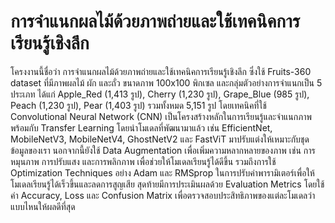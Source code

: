 # การจำแนกผลไม้ด้วยภาพถ่ายและใช้เทคนิคการเรียนรู้เชิงลึก
โครงงานนี้ชื่อว่า การจำแนกผลไม้ด้วยภาพถ่ายและใช้เทคนิคการเรียนรู้เชิงลึก ซึ่งใช้ Fruits-360 dataset ที่มีภาพผลไม้ ผัก และถั่ว ขนาดภาพ 100x100 พิกเซล และกลุ่มตัวอย่างการจำแนกเป็น 5 ประเภท ได้แก่ Apple_Red (1,413 รูป), Cherry (1,230 รูป), Grape_Blue (985 รูป), Peach (1,230 รูป), Pear (1,403 รูป) รวมทั้งหมด 5,151 รูป
โดยเทคนิคที่ใช้ Convolutional Neural Network (CNN) เป็นโครงสร้างหลักในการเรียนรู้และจำแนกภาพ พร้อมกับ Transfer Learning โดยนำโมเดลที่พัฒนามาแล้ว เช่น EfficientNet, MobileNetV3, MobileNetV4, GhostNetV2 และ FastViT มาปรับแต่งให้เหมาะกับชุดข้อมูลของเรา นอกจากนี้ยังใช้ Data Augmentation เพื่อเพิ่มความหลากหลายของภาพ เช่น การหมุนภาพ การปรับแสง และการพลิกภาพ เพื่อช่วยให้โมเดลเรียนรู้ได้ดีขึ้น รวมถึงการใช้ Optimization Techniques อย่าง Adam และ RMSprop ในการปรับค่าพารามิเตอร์เพื่อให้โมเดลเรียนรู้ได้เร็วขึ้นและลดการสูญเสีย สุดท้ายมีการประเมินผลด้วย Evaluation Metrics โดยใช้ค่า Accuracy, Loss และ Confusion Matrix เพื่อตรวจสอบประสิทธิภาพของแต่ละโมเดลว่าแบบไหนให้ผลดีที่สุด